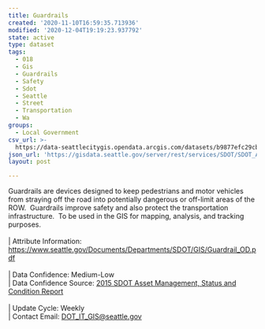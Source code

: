 ```yaml
---
title: Guardrails
created: '2020-11-10T16:59:35.713936'
modified: '2020-12-04T19:19:23.937792'
state: active
type: dataset
tags:
  - 018
  - Gis
  - Guardrails
  - Safety
  - Sdot
  - Seattle
  - Street
  - Transportation
  - Wa
groups:
  - Local Government
csv_url: >-
  https://data-seattlecitygis.opendata.arcgis.com/datasets/b9877efc29cb41c4addd3798bc47fc5f_8.csv?outSR=%7B%22latestWkid%22%3A2926%2C%22wkid%22%3A2926%7D
json_url: 'https://gisdata.seattle.gov/server/rest/services/SDOT/SDOT_Assets/MapServer/8'
layout: post

---
```

Guardrails are devices designed to keep pedestrians and motor vehicles from straying off the road into potentially dangerous or off-limit areas of the ROW.  Guardrails improve safety and also protect
the transportation infrastructure.  To be used in the GIS for mapping, analysis, and tracking purposes.  <br /><br />| Attribute Information: <a href='https://www.seattle.gov/Documents/Departments/SDOT/GIS/Guardrail_OD.pdf' rel='nofollow ugc' target='_blank'>
https://www.seattle.gov/Documents/Departments/SDOT/GIS/Guardrail_OD.pdf</a> <br /><br />| Data Confidence: Medium-Low <br />| Data Confidence Source: <a href='https://www.seattle.gov/Documents/Departments/SDOT/About/SDOT2015SCReportFinal12-7-2015.pdf' rel='nofollow ugc' target='_blank'>2015 SDOT Asset Management, Status and Condition Report</a> <br /><br />| Update Cycle: Weekly <br />| Contact Email: <a href='mailto:DOT_IT_GIS@seattle.gov' rel='nofollow ugc' target='_blank'>DOT_IT_GIS@seattle.gov</a>
